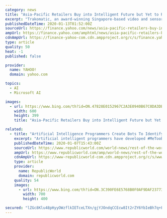 ```yaml
---
category: news
title: "Asia-Pacific Retailers Buy into Intelligent Future but Yet to Realize AI's Full Potential"
excerpt: "Trakomatic, an award-winning Singapore-based video and sensor technology start-up, is investing in AI solutions from Microsoft Asia to deliver intelligent retail experiences. With consumers increasingly demanding seamless online-offline shopping solutions and sustainable business practices,"
publishedDateTime: 2020-01-13T01:52:00Z
sourceUrl: https://finance.yahoo.com/news/asia-pacific-retailers-buy-intelligent-010000834.html
ampUrl: https://finance.yahoo.com/amphtml/news/asia-pacific-retailers-buy-intelligent-010000834.html
cdnAmpUrl: https://finance-yahoo-com.cdn.ampproject.org/c/s/finance.yahoo.com/amphtml/news/asia-pacific-retailers-buy-intelligent-010000834.html
type: article
quality: 50
heat: -1
published: false

provider:
  name: YAHOO!
  domain: yahoo.com

topics:
  - AI
  - Microsoft AI

images:
  - url: https://www.bing.com/th?id=ON.47828E0152967C2A3E0940B67C0DA3DB
    width: 600
    height: 399
    title: "Asia-Pacific Retailers Buy into Intelligent Future but Yet to Realize AI's Full Potential"

related:
  - title: "Artificial Intelligence Programmers Create Bots To Identify Digital Bullying"
    excerpt: "Artificial intelligent programmers have developed #MeTooBots to identify sexual harassment and digital bullying on emails and other conversations in companies. Artificial Intelligence programmers have developed #MeTooBots to identify sexual harassment and digital bullying on emails and other conversations in companies. The bots are capable of ..."
    publishedDateTime: 2020-01-07T15:43:00Z
    sourceUrl: https://www.republicworld.com/world-news/rest-of-the-world-news/programmers-create-bots-to-identify-digital-bullying-and-harrasments.html
    ampUrl: https://www.republicworld.com/amp/world-news/rest-of-the-world-news/programmers-create-bots-to-identify-digital-bullying-and-harrasments.html
    cdnAmpUrl: https://www-republicworld-com.cdn.ampproject.org/c/s/www.republicworld.com/amp/world-news/rest-of-the-world-news/programmers-create-bots-to-identify-digital-bullying-and-harrasments.html
    type: article
    provider:
      name: RepublicWorld
      domain: republicworld.com
    quality: 54
    images:
      - url: https://www.bing.com/th?id=ON.3C390FE6E5768B0F0AF9DAF2377306B4
        width: 700
        height: 400

secured: "lZGc8Klu48pHyyOWzflkIETceLTXn/gjYJOndqCCEcw8It2rZY6YbIeBh7q+F/mulabY5aAtiAdXzY/JwEYcyEq9BfYZFdnjJ2xR5ZKtTn/d0AQRQQ64+HE/JN+SlviELuSlxexTwXk0Sp/t0iUYAdV++ys/574d8fFCfjneha3LiBeoTjrMcGQuIF+Ykpcn5bIBVWVev3inAR2ntgS16JydiWkdoEM7SpiiuyoZBxevGudh95SMySMOqSWOS4pUhybQGmtgt8fMCj1NhPXgGQ==;jBKo939I7za90yZGW40igg=="
---
```


